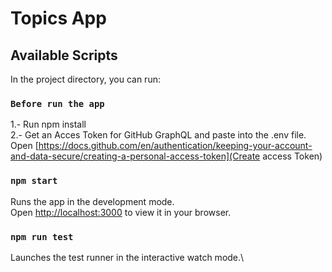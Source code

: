 # Topics App
## Available Scripts

In the project directory, you can run:

### `Before run the app`
1.- Run npm install \
2.- Get an Acces Token for GitHub GraphQL and paste into the .env file. \
    Open [https://docs.github.com/en/authentication/keeping-your-account-and-data-secure/creating-a-personal-access-token](Create access Token)

### `npm start`

Runs the app in the development mode.\
Open [http://localhost:3000](http://localhost:3000) to view it in your browser.

### `npm run test`

Launches the test runner in the interactive watch mode.\
